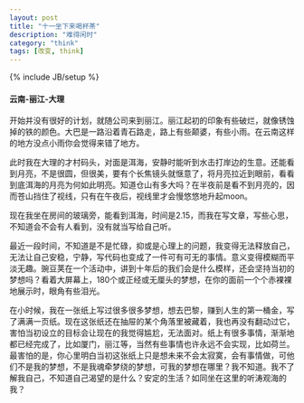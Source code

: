 ```yaml
---
layout: post
title: "十一坐下来喝杯茶"
description: "难得闲时"
category: "think"
tags: [改变, think]
---
```

{% include JB/setup %}

#### 云南-丽江-大理

开始并没有很好的计划，就随公司来到丽江。丽江起初的印象有些破烂，就像锈蚀掉的铁的颜色。大巴是一路沿着青石路走，路上有些颠婆，有些小雨。在云南这样的地方没点小雨你会觉得来错了地方。

此时我在大理的才村码头，对面是洱海，安静时能听到水击打岸边的生意。还能看到月亮，不是很圆，但很美，要有个长焦镜头就惬意了，将月亮拉近到眼前，看看到底洱海的月亮为何如此明亮。知道仓山有多大吗？在半夜前是看不到月亮的，因而苍山挡住了视线，只有在午夜后，视线里才会慢悠悠地升起moon。

现在我坐在房间的玻璃旁，能看到洱海，时间是2.15，而我在写文章，写些心思，不知道会不会有人看到，没有就当写给自己听。

最近一段时间，不知道是不是忙碌，抑或是心理上的问题，我变得无法释放自己，无法让自己安稳，宁静，写代码也变成了一件可有可无的事情。意义变得模糊而平淡无趣。豌豆荚在一个活动中，讲到十年后的我们会是什么模样，还会坚持当初的梦想吗？看着大屏幕上，180个或正经或无厘头的梦想，在你的面前一个个赤裸裸地展示时，眼角有些泪光。

在小时候，我在一张纸上写过很多很多梦想，想去巴黎，赚到人生的第一桶金，写了满满一页纸。现在这张纸还在抽屉的某个角落里被藏着，我也再没有翻动过它，害怕当初设立的目标会让现在的我觉得尴尬，无法面对。纸上有很多事情，渐渐地都已经完成了，比如厦门，丽江等，当然有些事情也许永远不会实现，比如荷兰。最害怕的是，你心里明白当初这张纸上只是想未来不会太寂寞，会有事情做，可他们不是我的梦想，不是我魂牵梦绕的梦想，可我的梦想在哪里？我不知道。我不了解我自己，不知道自己渴望的是什么？安定的生活？如同坐在这里的听涛观海的我？
